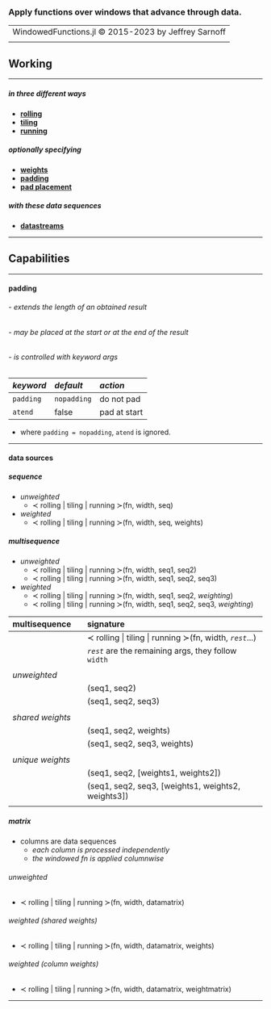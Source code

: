 ### Apply functions over windows that advance through data.

|                                                       |
|:-----------------------------------------------------:|
| WindowedFunctions.jl © 2015-2023 by Jeffrey Sarnoff   |
|                                                       |

## Working

----

##### in three different ways
- [__rolling__](approach/rolling.md)
- [__tiling__](approach/tiling.md)
- [__running__](approach/running.md)

##### optionally specifying
- [__weights__](approach/weights.md)
- [__padding__](approach/padding.md)
- [__pad placement__](approach/atend.md)

##### with these data sequences
- [__datastreams__](approach/datastreams.md)


----

## Capabilities

----

#### __padding__
###### - extends the length of an obtained result
###### - may be placed at the start or at the end of the result
###### - is controlled with keyword args

| _keyword_  | _default_    | _action_     |
|:-----------|:-------------|:-------------|
| `padding`  | `nopadding`  | do not pad   |
| `atend`    | false        | pad at start |

   - where `padding = nopadding`, `atend` is ignored.
-----

#### __data sources__

##### sequence
- _unweighted_
   - ≺ rolling | tiling | running ≻(fn, width, seq)
- _weighted_
   - ≺ rolling | tiling | running ≻(fn, width, seq, weights)

##### multisequence
- _unweighted_
   - ≺ rolling | tiling | running ≻(fn, width, seq1, seq2)
   - ≺ rolling | tiling | running ≻(fn, width, seq1, seq2, seq3)
- _weighted_
   - ≺ rolling | tiling | running ≻(fn, width, seq1, seq2, _weighting_)
   - ≺ rolling | tiling | running ≻(fn, width, seq1, seq2, seq3, _weighting_)


| multisequence     |   |      signature                                            |
|:------------------|---|:----------------------------------------------------------|
|                   |   | ≺ rolling \| tiling \| running ≻(fn, width, _`rest`_...)  |
|                   |   | _`rest`_ are the remaining args, they follow `width`      |
|                   |   |                                                           |
| _unweighted_      |   |                                                           |
|                   |   |(seq1, seq2)                                               |
|                   |   |(seq1, seq2, seq3)                                         |
|                   |   |                                                           |
| _shared weights_  |   |                                                           |
|                   |   |(seq1, seq2, weights)                                      |
|                   |   |(seq1, seq2, seq3, weights)                                |
|                   |   |                                                           |
| _unique weights_  |   |                                                           |
|                   |   |(seq1, seq2, [weights1, weights2])                         |
|                   |   |(seq1, seq2, seq3, [weights1, weights2, weights3])         |
|                   |   |                                                           |




##### matrix

- columns are data sequences
   - _each column is processed independently_
   - _the windowed fn is applied columnwise_

###### _unweighted_
- ≺ rolling | tiling | running ≻(fn, width, datamatrix)

###### _weighted (shared weights)_
- ≺ rolling | tiling | running ≻(fn, width, datamatrix, weights)

###### _weighted (column weights)_
 - ≺ rolling | tiling | running ≻(fn, width, datamatrix, weightmatrix)


----
